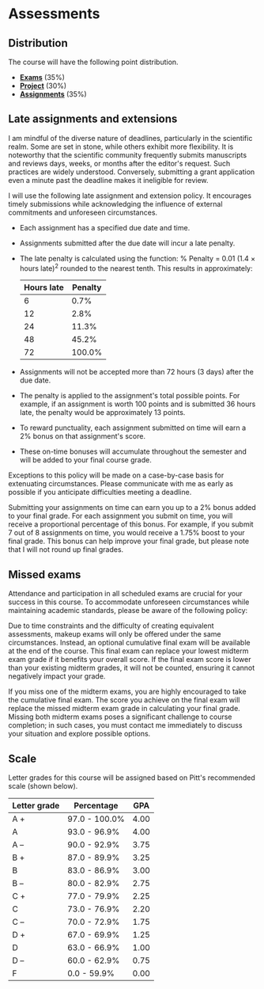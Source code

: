 # Assessments

## Distribution

The course will have the following point distribution.

-   [**Exams**](../../assessments/exams/) (35%)
-   [**Project**](../../assessments/project/) (30%)
-   [**Assignments**](../../assessments/assignments/) (35%)

## Late assignments and extensions

I am mindful of the diverse nature of deadlines, particularly in the scientific realm.
Some are set in stone, while others exhibit more flexibility.
It is noteworthy that the scientific community frequently submits manuscripts and reviews days, weeks, or months after the editor's request.
Such practices are widely understood.
Conversely, submitting a grant application even a minute past the deadline makes it ineligible for review.

I will use the following late assignment and extension policy.
It encourages timely submissions while acknowledging the influence of external commitments and unforeseen circumstances.

-   Each assignment has a specified due date and time.
-   Assignments submitted after the due date will incur a late penalty.
-   The late penalty is calculated using the function: % Penalty = 0.01 (1.4 $\times$ hours late)<sup>2</sup> rounded to the nearest tenth.
    This results in approximately:

    | Hours late | Penalty |
    | ---------- | ------- |
    | 6 | 0.7% |
    | 12 | 2.8% |
    | 24 | 11.3% |
    | 48 | 45.2% |
    | 72 | 100.0% |

-   Assignments will not be accepted more than 72 hours (3 days) after the due date.
-   The penalty is applied to the assignment's total possible points.
    For example, if an assignment is worth 100 points and is submitted 36 hours late, the penalty would be approximately 13 points.
-   To reward punctuality, each assignment submitted on time will earn a 2% bonus on that assignment's score.
-   These on-time bonuses will accumulate throughout the semester and will be added to your final course grade.

Exceptions to this policy will be made on a case-by-case basis for extenuating circumstances.
Please communicate with me as early as possible if you anticipate difficulties meeting a deadline.

Submitting your assignments on time can earn you up to a 2% bonus added to your final grade.
For each assignment you submit on time, you will receive a proportional percentage of this bonus.
For example, if you submit 7 out of 8 assignments on time, you would receive a 1.75% boost to your final grade.
This bonus can help improve your final grade, but please note that I will not round up final grades.

## Missed exams

Attendance and participation in all scheduled exams are crucial for your success in this course.
To accommodate unforeseen circumstances while maintaining academic standards, please be aware of the following policy:

Due to time constraints and the difficulty of creating equivalent assessments, makeup exams will only be offered under the same circumstances.
Instead, an optional cumulative final exam will be available at the end of the course.
This final exam can replace your lowest midterm exam grade if it benefits your overall score.
If the final exam score is lower than your existing midterm grades, it will not be counted, ensuring it cannot negatively impact your grade.

If you miss one of the midterm exams, you are highly encouraged to take the cumulative final exam.
The score you achieve on the final exam will replace the missed midterm exam grade in calculating your final grade.
Missing both midterm exams poses a significant challenge to course completion; in such cases, you must contact me immediately to discuss your situation and explore possible options.

## Scale

Letter grades for this course will be assigned based on Pitt's recommended scale (shown below).

| Letter grade | Percentage | GPA |
| ------------ | ---------- | --- |
| A + | 97.0 - 100.0% | 4.00 |
| A | 93.0 - 96.9% | 4.00 |
| A &ndash; | 90.0 - 92.9% | 3.75 |
| B + | 87.0 - 89.9% | 3.25 |
| B | 83.0 - 86.9% | 3.00 |
| B &ndash; | 80.0 - 82.9% | 2.75 |
| C + | 77.0 - 79.9% | 2.25 |
| C | 73.0 - 76.9% | 2.20 |
| C &ndash; | 70.0 - 72.9% | 1.75 |
| D + | 67.0 - 69.9% | 1.25 |
| D | 63.0 - 66.9% | 1.00 |
| D &ndash; | 60.0 - 62.9% | 0.75 |
| F | 0.0 - 59.9% | 0.00 |
